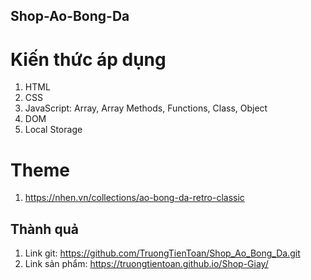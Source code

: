 ## Shop-Ao-Bong-Da
# Kiến thức áp dụng
1. HTML
2. CSS
3. JavaScript: Array, Array Methods, Functions, Class, Object
4. DOM
5. Local Storage
# Theme
1. https://nhen.vn/collections/ao-bong-da-retro-classic
## Thành quả
1. Link git: https://github.com/TruongTienToan/Shop_Ao_Bong_Da.git
2. Link sản phẩm: https://truongtientoan.github.io/Shop-Giay/